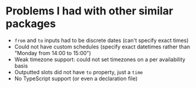 # Problems I had with other similar packages

- `from` and `to` inputs had to be discrete dates (can't specify exact times)
- Could not have custom schedules (specify exact datetimes rather than "Monday from 14:00 to 15:00")
- Weak timezone support: could not set timezones on a per availability basis
- Outputted slots did not have `to` property, just a `time`
- No TypeScript support (or even a declaration file)